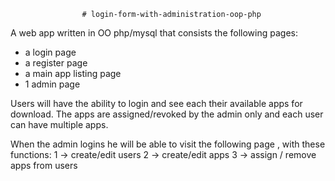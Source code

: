                     # login-form-with-administration-oop-php



A web app written in OO php/mysql that consists the following pages:
- a login page
- a register page
- a main app listing page
- 1 admin page

Users will have the ability to login and see each their available apps for download. 
The apps are assigned/revoked by the admin only and each user can have multiple apps.

When the admin logins he will be able to visit the following  page , with these functions:
1 -> create/edit users
2 -> create/edit apps
3 -> assign / remove apps from users

